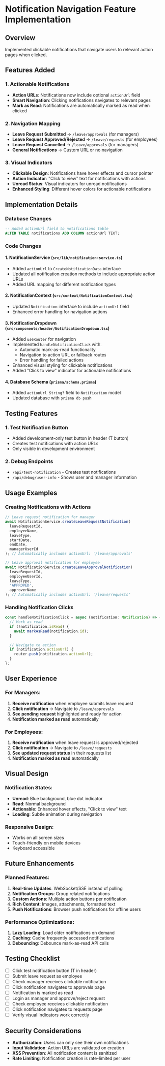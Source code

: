 # Notification Navigation Feature Implementation

## Overview
Implemented clickable notifications that navigate users to relevant action pages when clicked.

## Features Added

### 1. **Actionable Notifications**
- **Action URLs**: Notifications now include optional `actionUrl` field
- **Smart Navigation**: Clicking notifications navigates to relevant pages
- **Mark as Read**: Notifications are automatically marked as read when clicked

### 2. **Navigation Mapping**
- **Leave Request Submitted** → `/leave/approvals` (for managers)
- **Leave Request Approved/Rejected** → `/leave/requests` (for employees)
- **Leave Request Cancelled** → `/leave/approvals` (for managers)
- **General Notifications** → Custom URL or no navigation

### 3. **Visual Indicators**
- **Clickable Design**: Notifications have hover effects and cursor pointer
- **Action Indicator**: "Click to view" text for notifications with actions
- **Unread Status**: Visual indicators for unread notifications
- **Enhanced Styling**: Different hover colors for actionable notifications

## Implementation Details

### Database Changes
```sql
-- Added actionUrl field to notifications table
ALTER TABLE notifications ADD COLUMN actionUrl TEXT;
```

### Code Changes

#### 1. **NotificationService** (`src/lib/notification-service.ts`)
- Added `actionUrl` to `CreateNotificationData` interface
- Updated all notification creation methods to include appropriate action URLs
- Added URL mapping for different notification types

#### 2. **NotificationContext** (`src/context/NotificationContext.tsx`)
- Updated `Notification` interface to include `actionUrl` field
- Enhanced error handling for navigation actions

#### 3. **NotificationDropdown** (`src/components/header/NotificationDropdown.tsx`)
- Added `useRouter` for navigation
- Implemented `handleNotificationClick` with:
  - Automatic mark-as-read functionality
  - Navigation to action URL or fallback routes
  - Error handling for failed actions
- Enhanced visual styling for clickable notifications
- Added "Click to view" indicator for actionable notifications

#### 4. **Database Schema** (`prisma/schema.prisma`)
- Added `actionUrl String?` field to `Notification` model
- Updated database with `prisma db push`

## Testing Features

### 1. **Test Notification Button**
- Added development-only test button in header (T button)
- Creates test notifications with action URLs
- Only visible in development environment

### 2. **Debug Endpoints**
- `/api/test-notification` - Creates test notifications
- `/api/debug/user-info` - Shows user and manager information

## Usage Examples

### Creating Notifications with Actions
```typescript
// Leave request notification for manager
await NotificationService.createLeaveRequestNotification(
  leaveRequestId,
  employeeName,
  leaveType,
  startDate,
  endDate,
  managerUserId
); // Automatically includes actionUrl: '/leave/approvals'

// Leave approval notification for employee
await NotificationService.createLeaveApprovalNotification(
  leaveRequestId,
  employeeUserId,
  leaveType,
  'APPROVED',
  approverName
); // Automatically includes actionUrl: '/leave/requests'
```

### Handling Notification Clicks
```typescript
const handleNotificationClick = async (notification: Notification) => {
  // Mark as read
  if (!notification.isRead) {
    await markAsRead(notification.id);
  }
  
  // Navigate to action
  if (notification.actionUrl) {
    router.push(notification.actionUrl);
  }
};
```

## User Experience

### For Managers:
1. **Receive notification** when employee submits leave request
2. **Click notification** → Navigate to `/leave/approvals`
3. **See pending request** highlighted and ready for action
4. **Notification marked as read** automatically

### For Employees:
1. **Receive notification** when leave request is approved/rejected
2. **Click notification** → Navigate to `/leave/requests`
3. **See updated request status** in their requests list
4. **Notification marked as read** automatically

## Visual Design

### Notification States:
- **Unread**: Blue background, blue dot indicator
- **Read**: Normal background
- **Actionable**: Enhanced hover effects, "Click to view" text
- **Loading**: Subtle animation during navigation

### Responsive Design:
- Works on all screen sizes
- Touch-friendly on mobile devices
- Keyboard accessible

## Future Enhancements

### Planned Features:
1. **Real-time Updates**: WebSocket/SSE instead of polling
2. **Notification Groups**: Group related notifications
3. **Custom Actions**: Multiple action buttons per notification
4. **Rich Content**: Images, attachments, formatted text
5. **Push Notifications**: Browser push notifications for offline users

### Performance Optimizations:
1. **Lazy Loading**: Load older notifications on demand
2. **Caching**: Cache frequently accessed notifications
3. **Debouncing**: Debounce mark-as-read API calls

## Testing Checklist

- [ ] Click test notification button (T in header)
- [ ] Submit leave request as employee
- [ ] Check manager receives clickable notification
- [ ] Click notification navigates to approvals page
- [ ] Notification is marked as read
- [ ] Login as manager and approve/reject request
- [ ] Check employee receives clickable notification
- [ ] Click notification navigates to requests page
- [ ] Verify visual indicators work correctly

## Security Considerations

- **Authorization**: Users can only see their own notifications
- **Input Validation**: Action URLs are validated on creation
- **XSS Prevention**: All notification content is sanitized
- **Rate Limiting**: Notification creation is rate-limited per user
